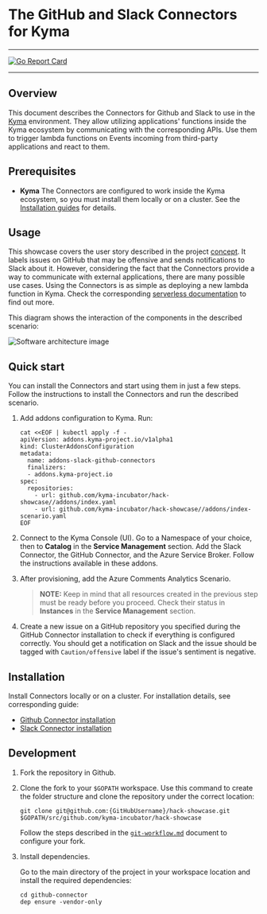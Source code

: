 # The GitHub and Slack Connectors for Kyma

---

[![Go Report Card](https://goreportcard.com/badge/github.com/kyma-incubator/hack-showcase)](https://goreportcard.com/report/github.com/kyma-incubator/hack-showcase)

---

## Overview

This document describes the Connectors for Github and Slack to use in the [Kyma](https://github.com/kyma-project/kyma) environment. They allow utilizing applications' functions inside the Kyma ecosystem by communicating with the corresponding APIs. Use them to trigger lambda functions on Events incoming from third-party applications and react to them.

## Prerequisites

* **Kyma**
The Connectors are configured to work inside the Kyma ecosystem, so you must install them locally or on a cluster. See the [Installation guides](https://kyma-project.io/docs/root/kyma#installation-installation) for details.

## Usage

This showcase covers the user story described in the project [concept](https://github.com/kyma-incubator/hack-showcase/blob/master/docs/concept.md#reacting-to-prissue-comments). It labels issues on GitHub that may be offensive and sends notifications to Slack about it. However, considering the fact that the Connectors provide a way to communicate with external applications, there are many possible use cases. Using the Connectors is as simple as deploying a new lambda function in Kyma. Check the corresponding [serverless documentation](https://kyma-project.io/docs/components/serverless) to find out more.

This diagram shows the interaction of the components in the described scenario:

![Software architecture image](docs/flowdiagram.svg)

## Quick start

You can install the Connectors and start using them in just a few steps. Follow the instructions to install the Connectors and run the described scenario.

1. Add addons configuration to Kyma. Run:

    ``` shell
    cat <<EOF | kubectl apply -f -
    apiVersion: addons.kyma-project.io/v1alpha1
    kind: ClusterAddonsConfiguration
    metadata:
      name: addons-slack-github-connectors
      finalizers:
      - addons.kyma-project.io
    spec:
      repositories:
        - url: github.com/kyma-incubator/hack-showcase//addons/index.yaml
        - url: github.com/kyma-incubator/hack-showcase//addons/index-scenario.yaml
    EOF
    ```

2. Connect to the Kyma Console (UI). Go to a Namespace of your choice, then to **Catalog** in the **Service Management** section. Add the Slack Connector, the GitHub Connector, and the Azure Service Broker. Follow the instructions available in these addons.
3. After provisioning, add the Azure Comments Analytics Scenario.

    >**NOTE:** Keep in mind that all resources created in the previous step must be ready before you proceed. Check their status in **Instances** in the **Service Management** section.

4. Create a new issue on a GitHub repository you specified during the GitHub Connector installation to check if everything is configured correctly. You should get a notification on Slack and the issue should be tagged with `Caution/offensive` label if the issue's sentiment is negative.

## Installation

Install Connectors locally or on a cluster. For installation details, see corresponding guide:

* [Github Connector installation](/docs/github-connector/installation.md)
* [Slack Connector installation](/docs/slack-connector/installation.md)

## Development

1. Fork the repository in Github.
2. Clone the fork to your `$GOPATH` workspace. Use this command to create the folder structure and clone the repository under the correct location:

    ``` shell
    git clone git@github.com:{GitHubUsername}/hack-showcase.git $GOPATH/src/github.com/kyma-incubator/hack-showcase
    ```

    Follow the steps described in the [`git-workflow.md`](https://github.com/kyma-project/community/blob/master/contributing/03-git-workflow.md) document to configure your fork.

3. Install dependencies.

    Go to the main directory of the project in your workspace location and install the required dependencies:

    ``` shell
    cd github-connector
    dep ensure -vendor-only
    ```
